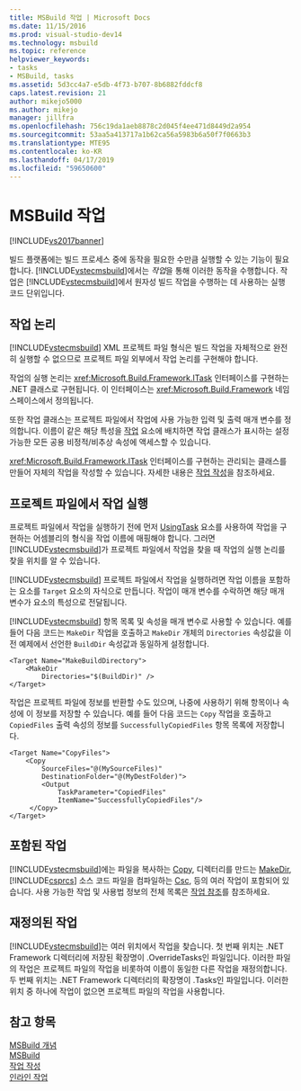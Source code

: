 ```yaml
---
title: MSBuild 작업 | Microsoft Docs
ms.date: 11/15/2016
ms.prod: visual-studio-dev14
ms.technology: msbuild
ms.topic: reference
helpviewer_keywords:
- tasks
- MSBuild, tasks
ms.assetid: 5d3cc4a7-e5db-4f73-b707-8b6882fddcf8
caps.latest.revision: 21
author: mikejo5000
ms.author: mikejo
manager: jillfra
ms.openlocfilehash: 756c19da1aeb8878c2d045f4ee471d8449d2a954
ms.sourcegitcommit: 53aa5a413717a1b62ca56a5983b6a50f7f0663b3
ms.translationtype: MTE95
ms.contentlocale: ko-KR
ms.lasthandoff: 04/17/2019
ms.locfileid: "59650600"
---
```

# <a name="msbuild-tasks"></a>MSBuild 작업
[!INCLUDE[vs2017banner](../includes/vs2017banner.md)]

빌드 플랫폼에는 빌드 프로세스 중에 동작을 필요한 수만큼 실행할 수 있는 기능이 필요합니다. [!INCLUDE[vstecmsbuild](../includes/vstecmsbuild-md.md)]에서는 *작업*을 통해 이러한 동작을 수행합니다. 작업은 [!INCLUDE[vstecmsbuild](../includes/vstecmsbuild-md.md)]에서 원자성 빌드 작업을 수행하는 데 사용하는 실행 코드 단위입니다.  
  
## <a name="task-logic"></a>작업 논리  
 [!INCLUDE[vstecmsbuild](../includes/vstecmsbuild-md.md)] XML 프로젝트 파일 형식은 빌드 작업을 자체적으로 완전히 실행할 수 없으므로 프로젝트 파일 외부에서 작업 논리를 구현해야 합니다.  
  
 작업의 실행 논리는 <xref:Microsoft.Build.Framework.ITask> 인터페이스를 구현하는 .NET 클래스로 구현됩니다. 이 인터페이스는 <xref:Microsoft.Build.Framework> 네임스페이스에서 정의됩니다.  
  
 또한 작업 클래스는 프로젝트 파일에서 작업에 사용 가능한 입력 및 출력 매개 변수를 정의합니다. 이름이 같은 해당 특성을 [작업](../msbuild/task-element-msbuild.md) 요소에 배치하면 작업 클래스가 표시하는 설정 가능한 모든 공용 비정적/비추상 속성에 액세스할 수 있습니다.  
  
 <xref:Microsoft.Build.Framework.ITask> 인터페이스를 구현하는 관리되는 클래스를 만들어 자체의 작업을 작성할 수 있습니다. 자세한 내용은 [작업 작성](../msbuild/task-writing.md)을 참조하세요.  
  
## <a name="executing-a-task-from-a-project-file"></a>프로젝트 파일에서 작업 실행  
 프로젝트 파일에서 작업을 실행하기 전에 먼저 [UsingTask](../msbuild/usingtask-element-msbuild.md) 요소를 사용하여 작업을 구현하는 어셈블리의 형식을 작업 이름에 매핑해야 합니다. 그러면 [!INCLUDE[vstecmsbuild](../includes/vstecmsbuild-md.md)]가 프로젝트 파일에서 작업을 찾을 때 작업의 실행 논리를 찾을 위치를 알 수 있습니다.  
  
 [!INCLUDE[vstecmsbuild](../includes/vstecmsbuild-md.md)] 프로젝트 파일에서 작업을 실행하려면 작업 이름을 포함하는 요소를 `Target` 요소의 자식으로 만듭니다. 작업이 매개 변수를 수락하면 해당 매개 변수가 요소의 특성으로 전달됩니다.  
  
 [!INCLUDE[vstecmsbuild](../includes/vstecmsbuild-md.md)] 항목 목록 및 속성을 매개 변수로 사용할 수 있습니다. 예를 들어 다음 코드는 `MakeDir` 작업을 호출하고 `MakeDir` 개체의 `Directories` 속성값을 이전 예제에서 선언한 `BuildDir` 속성값과 동일하게 설정합니다.  
  
```  
<Target Name="MakeBuildDirectory">  
    <MakeDir  
        Directories="$(BuildDir)" />  
</Target>  
```  
  
 작업은 프로젝트 파일에 정보를 반환할 수도 있으며, 나중에 사용하기 위해 항목이나 속성에 이 정보를 저장할 수 있습니다. 예를 들어 다음 코드는 `Copy` 작업을 호출하고 `CopiedFiles` 출력 속성의 정보를 `SuccessfullyCopiedFiles` 항목 목록에 저장합니다.  
  
```  
<Target Name="CopyFiles">  
    <Copy  
        SourceFiles="@(MySourceFiles)"  
        DestinationFolder="@(MyDestFolder)">  
        <Output  
            TaskParameter="CopiedFiles"  
            ItemName="SuccessfullyCopiedFiles"/>  
     </Copy>  
</Target>  
```  
  
## <a name="included-tasks"></a>포함된 작업  
 [!INCLUDE[vstecmsbuild](../includes/vstecmsbuild-md.md)]에는 파일을 복사하는 [Copy](../msbuild/copy-task.md), 디렉터리를 만드는 [MakeDir](../msbuild/makedir-task.md), [!INCLUDE[csprcs](../includes/csprcs-md.md)] 소스 코드 파일을 컴파일하는 [Csc](../msbuild/csc-task.md), 등의 여러 작업이 포함되어 있습니다. 사용 가능한 작업 및 사용법 정보의 전체 목록은 [작업 참조](../msbuild/msbuild-task-reference.md)를 참조하세요.  
  
## <a name="overridden-tasks"></a>재정의된 작업  
 [!INCLUDE[vstecmsbuild](../includes/vstecmsbuild-md.md)]는 여러 위치에서 작업을 찾습니다. 첫 번째 위치는 .NET Framework 디렉터리에 저장된 확장명이 .OverrideTasks인 파일입니다. 이러한 파일의 작업은 프로젝트 파일의 작업을 비롯하여 이름이 동일한 다른 작업을 재정의합니다. 두 번째 위치는 .NET Framework 디렉터리의 확장명이 .Tasks인 파일입니다. 이러한 위치 중 하나에 작업이 없으면 프로젝트 파일의 작업을 사용합니다.  
  
## <a name="see-also"></a>참고 항목  
 [MSBuild 개념](../msbuild/msbuild-concepts.md)   
 [MSBuild](msbuild.md)   
 [작업 작성](../msbuild/task-writing.md)   
 [인라인 작업](../msbuild/msbuild-inline-tasks.md)
